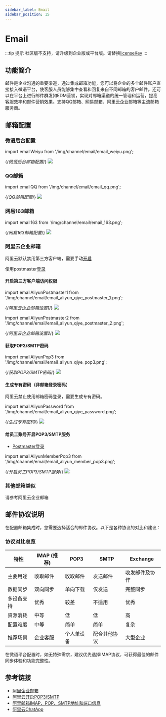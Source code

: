 ```yaml
---
sidebar_label: Email
sidebar_position: 15
---
```


# Email

:::tip 提示
社区版不支持，请升级到企业版或平台版。请替换[licenseKey](../development/license.md)
:::

## 功能简介

邮件是企业沟通的重要渠道，通过集成邮箱功能，您可以将企业的多个邮件账户直接接入微语平台，使客服人员能够集中查看和回复来自不同邮箱的客户邮件。还可以在平台上进行邮件群发如EDM营销，实现对邮箱渠道的统一管理和运营，提高客服效率和邮件营销效果。支持QQ邮箱、网易邮箱、阿里云企业邮箱等主流邮箱服务商。

## 邮箱配置

### 微语后台配置

import emailWeiyu from '/img/channel/email/email_weiyu.png';

{/*微语后台邮箱配置*/}
<img src={emailWeiyu} />

### QQ邮箱

import emailQQ from '/img/channel/email/email_qq.png';

{/*QQ邮箱配置*/}
<img src={emailQQ} />

### 网易163邮箱

import email163 from '/img/channel/email/email_163.png';

{/*网易163邮箱配置*/}
<img src={email163} />

### 阿里云企业邮箱

阿里云默认禁用第三方客户端，需要手动[开启](https://help.aliyun.com/document_detail/606337.html?spm=a2c4g.11186623.0.0.4395347ejIC1nB)

使用postmaster[登录](https://qiye.aliyun.com/)

#### 开启第三方客户端访问权限

import emailAliyunPostmaster1 from '/img/channel/email/email_aliyun_qiye_postmaster_1.png';

{/*阿里云企业邮箱设置1*/}
<img src={emailAliyunPostmaster1} />

import emailAliyunPostmaster2 from '/img/channel/email/email_aliyun_qiye_postmaster_2.png';

{/*阿里云企业邮箱设置2*/}
<img src={emailAliyunPostmaster2} />

#### 获取POP3/SMTP密码

import emailAliyunPop3 from '/img/channel/email/email_aliyun_qiye_pop3.png';

{/*获取POP3/SMTP密码*/}
<img src={emailAliyunPop3} />

#### 生成专有密码（非邮箱登录密码）

阿里云禁止使用邮箱密码登录，需要生成专有密码。

import emailAliyunPassword from '/img/channel/email/email_aliyun_qiye_password.png';

{/*生成专有密码*/}
<img src={emailAliyunPassword} />

#### 给员工账号开启POP3/SMTP服务

- [Postmaster登录](https://qiye.aliyun.com/admin/#/account-email)

import emailAliyunMemberPop3 from '/img/channel/email/email_aliyun_member_pop3.png';

{/*开启员工POP3/SMTP服务*/}
<img src={emailAliyunMemberPop3} />

### 其他邮箱类似

请参考阿里云企业邮箱

## 邮件协议说明

在配置邮箱集成时，您需要选择适合的邮件协议。以下是各种协议的对比和建议：

### 协议对比总览

| 特性 | IMAP (推荐) | POP3 | SMTP | Exchange |
|------|------------|------|------|----------|
| 主要用途 | 收取邮件 | 收取邮件 | 发送邮件 | 收发邮件及协作 |
| 数据同步 | 双向同步 | 单向下载 | 仅发送 | 完整同步 |
| 多设备支持 | 优秀 | 较差 | 不适用 | 优秀 |
| 资源消耗 | 中等 | 低 | 低 | 高 |
| 配置难度 | 中等 | 简单 | 简单 | 复杂 |
| 推荐场景 | 企业客服 | 个人单设备 | 配合其他协议 | 大型企业 |

在微语平台配置时，如无特殊需求，建议优先选择IMAP协议，可获得最佳的邮件同步体验和功能完整性。

## 参考链接

- [阿里企业邮箱](https://qiye.aliyun.com/)
- [阿里云开启POP3/SMTP](https://help.aliyun.com/document_detail/606337.html?spm=a2c4g.11186623.0.0.4395347ejIC1nB)
- [阿里邮箱IMAP、POP、SMTP地址和端口信息](https://help.aliyun.com/document_detail/36576.html)
- [阿里云ChatApp](https://chatapp.console.aliyun.com/Overview)

